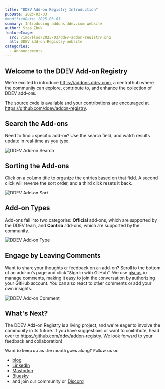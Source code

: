 ```yaml
---
title: "DDEV Add-on Registry Introduction"
pubDate: 2025-03-03
#modifiedDate: 2025-03-03
summary: Introducing addons.ddev.com website
author: Stas Zhuk
featureImage:
  src: /img/blog/2025/03/ddev-addon-registry.png
  alt: DDEV Add-on Registry website
categories:
  - Announcements
---
```


## Welcome to the DDEV Add-on Registry

We're excited to introduce <https://addons.ddev.com>, a central hub where the community can explore, contribute to, and enhance the collection of DDEV add-ons.

The source code is available and your contributions are encouraged at <https://github.com/ddev/addon-registry>.

## Search the Add-ons

Need to find a specific add-on? Use the search field, and watch results update in real-time as you type.

![DDEV Add-on Search](/img/blog/2025/03/ddev-addon-search.gif)

## Sorting the Add-ons

Click on a column title to organize the entries based on that field. A second click will reverse the sort order, and a third click resets it back.

![DDEV Add-on Sort](/img/blog/2025/03/ddev-addon-sort.gif)

## Add-on Types

Add-ons fall into two categories: **Official** add-ons, which are supported by the DDEV team, and **Contrib** add-ons, which are supported by the community.

![DDEV Add-on Type](/img/blog/2025/03/ddev-addon-type.gif)

## Engage by Leaving Comments

Want to share your thoughts or feedback on an add-on? Scroll to the bottom of an add-on's page and click "Sign in with GitHub". We use [giscus](https://giscus.app/) to manage comments, making it easy to join the conversation by authorizing your GitHub account. You can also react to other comments or add your own insights.

![DDEV Add-on Comment](/img/blog/2025/03/ddev-addon-comment.gif)

## What's Next?

The DDEV Add-on Registry is a living project, and we're eager to involve the community in its future. If you have suggestions or want to contribute, head over to <https://github.com/ddev/addon-registry>. We look forward to your feedback and collaboration!

Want to keep up as the month goes along? Follow us on

- [blog](https://ddev.com/blog/)
- [LinkedIn](https://www.linkedin.com/company/ddev-foundation)
- [Mastodon](https://fosstodon.org/@ddev)
- [Bluesky](https://bsky.app/profile/ddev.bsky.social)
- and join our community on [Discord](/s/discord)
